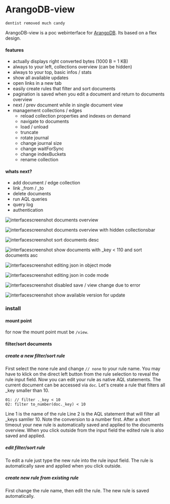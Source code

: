 # ArangoDB-view
`dentist removed much candy`

ArangoDB-view is a poc webinterface for [ArangoDB](http://github.com/arangodb/arangodb). Its based on a flex design.

#### features
* actually displays right converted bytes (1000 B = 1 KB)
* always to your left, collections overview (can be hidden)
* always to your top, basic infos / stats
* show all available updates
* open links in a new tab
* easily create rules that filter and sort documents
* pagination is saved when you edit a document and return to documents overview
* next / prev document while in single document view
* management collections / edges
  * reload collection properties and indexes on demand
  * navigate to documents
  * load / unload
  * truncate
  * rotate journal
  * change journal size
  * change waitForSync
  * change indexBuckets
  * rename collection

#### whats next?
* add document / edge collection
* link _from / _to
* delete documents
* run AQL queries
* query log
* authentication

![interfacescreenshot](images/screen0.png)
documents overview

![interfacescreenshot](images/screen4.png)
documents overview with hidden collectionsbar

![interfacescreenshot](images/filter1.png)
sort documents desc

![interfacescreenshot](images/filter2.png)
show documents with _key < 110 and sort documents asc

![interfacescreenshot](images/screen1.png)
editing json in object mode

![interfacescreenshot](images/screen2.png)
editing json in code mode

![interfacescreenshot](images/screen3.png)
disabled save / view change due to error

![interfacescreenshot](images/version1.png)
show available version for update


### install
#### mount point
for now the mount point must be `/view`.

#### filter/sort documents
##### create a new filter/sort rule
First select the none rule and change `// none` to your rule name.
You may have to klick on the direct left button from the rule selection to reveal the rule input field.
Now you can edit your rule as native AQL statements. The current document can be accessed via `doc`. Let's create a rule that filters all _key smaller than 10.
```
01: // filter ._key < 10
02: filter to_number(doc._key) < 10
```
Line 1 is the name of the rule
Line 2 is the AQL statement that will filter all _keys samller 10. Note the conversion to a number first.
After a short timeout your new rule is automatically saved and applied to the documents overview. When you click outside from the input field the edited rule is also saved and applied.

##### edit filter/sort rule
To edit a rule just type the new rule into the rule input field. The rule is automatically save and applied when you click outside.

##### create new rule from existing rule
First change the rule name, then edit the rule. The new rule is saved automatically.
